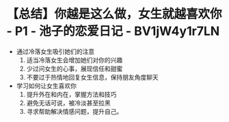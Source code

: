 # 【总结】你越是这么做，女生就越喜欢你 - P1 - 池子的恋爱日记 - BV1jW4y1r7LN

-   通过冷落女生吸引她们的注意
    1.  适当冷落女生会增加她们对你的兴趣
    2.  少过问女生的心事，展现信任和甜蜜
    3.  不要过于热情地回复女生信息，保持朋友角度聊天
-   学习如何让女生喜欢你
    1.  提升外在和内在，掌握方法和技巧
    2.  避免无话可说，被冷淡甚至拉黑
    3.  寻求帮助解决情感问题，提升自己。